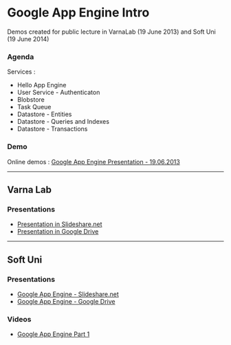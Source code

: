 <h1>Google App Engine Intro</h1>

<div>
Demos created for public lecture in VarnaLab (19 June 2013) and Soft Uni (19 June 2014)
</div>

<h3>Agenda</h3>

<div>
Services : 
<ul>
<li>
Hello App Engine
</li>
<li>
User Service - Authenticaton
</li>
<li>
Blobstore
</li>
<li>
Task Queue
</li>
<li>
Datastore - Entities
</li>
<li>
Datastore - Queries and Indexes
</li>
<li>
Datastore - Transactions
</li>
</ul>
</div>

<h3>Demo</h3>

<div>
Online demos : <a href="http://gae-varna-lab.appspot.com" target="_blank" title="Google App Engine Presentation - 19.06.2013">Google App Engine Presentation - 19.06.2013</a>
</div>

<hr/>

<h2>Varna Lab</h2>

<h3>Presentations</h3>

<ul>
<li>
<div>
<a href="http://www.slideshare.net/dimityrdanailov/google-app-engine-varna-lab-19062013" target="_blank" title="Google App Engine - Intro">Presentation in Slideshare.net</a>
</div>
</li>

<li>
<div>
<a href="https://docs.google.com/presentation/d/1zZLwhdpcjC3FoDfnXX4gbm9kTxvPrStZRjB8hEtQbgs/edit?usp=sharing" target="_blank" title="Google App Engine - Intro">Presentation in Google Drive</a>
</div>
</li>
</ul>

<hr/>

<h2>Soft Uni</h2>

<h3>Presentations</h3>

<ul>
<li>
<a href="http://www.slideshare.net/dimityrdanailov/google-app-engine-soft-uni-19062014" target="_blank" title="Google App Engine - Intro">Google App Engine - Slideshare.net</a>
</li>

<li>
<a href="https://docs.google.com/presentation/d/1uVJCKBre-E7s9l52PCkKEuudVLM2Hj2js-URNhl-9Bg/edit#slide=id.g38b1d8ba2_0119" target="_blank" title="Google App Engine - Intro">Google App Engine - Google Drive</a>
</li>
</ul>

<h3>Videos</h3>

<ul>
<li>
<a href="https://www.youtube.com/watch?v=buV15PztduI&feature=youtu.be" target="_blank" title="Google App Engine - Intro">Google App Engine Part 1</a>
</li>
</ul>
